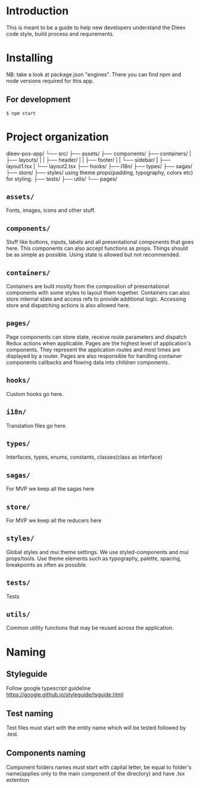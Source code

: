 # Introduction

This is meant to be a guide to help new developers understand
the Dleev code style, build process and requirements.

# Installing

NB: take a look at package.json "engines". There you can find npm and node versions required for this app.

## For development

```shell
$ npm start
```

# Project organization

dleev-pos-app/
└── src/
├── assets/
├── components/
├── containers/
| ├── layouts/
| | ├── header/
| | ├── footer/
| | └── sidebar/
| ├── layout1.tsx
| └── layout2.tsx
├── hooks/
├── i18n/
├── types/
├── sagas/
├── store/
├── styles/ using theme props(padding, typography, colors etc) for styling.
├── tests/
├── utils/
└── pages/

## `assets/`

Fonts, images, icons and other stuff.

## `components/`

Stuff like buttons, inputs, labels and all presentational components that goes here. This components can also accept functions as props. Things should be as simple as possible. Using state is allowed but not recommended.

## `containers/`

Containers are built mostly from the composition of presentational components with some styles to layout them together. Containers can also store internal state and access refs to provide additional logic. Accessing store and dispatching actions is also allowed here.

## `pages/`

Page components can store state, receive route parameters and dispatch
Redux actions when applicable. Pages are the highest level of application's
components. They represent the application routes and most times are
displayed by a router. Pages are also responsible for handling container
components callbacks and flowing data into children components.

## `hooks/`

Custom hooks go here.

## `i18n/`

Translation files go here.

## `types/`

Interfaces, types, enums, constants, classes(class as interface)

## `sagas/`

For MVP we keep all the sagas here

## `store/`

For MVP we keep all the reducers here

## `styles/`

Global styles and mui theme settings.
We use styled-components and mui props/tools.
Use theme elements such as typography, palette, spacing, breakpoints as often as possible.

## `tests/`

Tests

## `utils/`

Common utility functions that may be reused across the application.

# Naming

## Styleguide

Follow google typescript guideline https://google.github.io/styleguide/tsguide.html

## Test naming

Test files must start with the entity name which will be tested followed by .test.

## Components naming

Component folders names must start with capital letter, be equal to folder's name(applies only to the main component of the directory) and have .tsx extention
